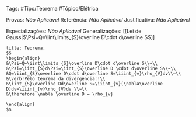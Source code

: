Tags: #Tipo/Teorema #Tópico/Elétrica 

Provas: _Não Aplicável_
Referência: _Não Aplicável_
Justificativa: _Não Aplicável_

Especializações: _Não Aplicável_
Generalizações: [[Lei de Gauss|$\Psi=Q=\iint\limits_{S}\overline D\cdot d\overline S$]]

```ad-info
title: Teorema.
$$
\begin{align}
&\Psi=Q=\iint\limits_{S}\overline D\cdot d\overline S\\~\\
&\Psi=\iint_{S}d\Psi=\iint_{S}\overline D \cdot d\overline S\\~\\
&Q=\iint_{S}\overline D\cdot d\overline S=\iiint_{v}\rho_{V}dv\\~\\
&\verb!Pelo teorema da divergência:!\\
&\iint_{S}\overline Dd\overline S=\iiint_{v}(\nabla\overline D)dv=\iiint_{v}\rho_{V}dv \\~\\
&\therefore \nabla \overline D = \rho_{v}

\end{align}
$$
```
